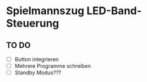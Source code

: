 # Spielmannszug LED-Band-Steuerung

## TO DO
- [ ] Button integrieren
- [ ] Mehrere Programme schreiben
- [ ] Standby Modus???